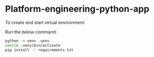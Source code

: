 # Platform-engineering-python-app
To create and start virtual environment:

Run the below command:
```bash
python -m venv .venv  
source .venv/bin/activate
pip install -r requirements.txt
````